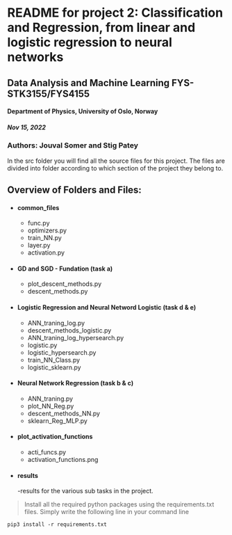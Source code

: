 # README for project 2: **Classification and Regression, from linear and logistic regression to neural networks**
## **Data Analysis and Machine Learning FYS-STK3155/FYS4155**
#### Department of Physics, University of Oslo, Norway
##### Nov 15, 2022

### Authors: Jouval Somer and Stig Patey


In the src folder you will find all the source files for this project. The files are divided into folder according to which section of the project they belong to.

## **Overview of Folders and Files:**
- #### common_files
    - func.py
    - optimizers.py
    - train_NN.py
    - layer.py
    - activation.py
- #### GD and SGD - Fundation (task a)
    - plot_descent_methods.py
    - descent_methods.py
- #### Logistic Regression and Neural Netword Logistic (task d & e)
    - ANN_traning_log.py
    - descent_methods_logistic.py
    - ANN_traning_log_hypersearch.py
    - logistic.py
    - logistic_hypersearch.py
    - train_NN_Class.py
    - logistic_sklearn.py
- #### Neural Network Regression (task b & c)
    - ANN_traning.py
    - plot_NN_Reg.py
    - descent_methods_NN.py
    - sklearn_Reg_MLP.py 
- #### plot_activation_functions
    - acti_funcs.py
    - activation_functions.png

- #### results 
    -results for the various sub tasks in the project.



> Install all the required python packages using the requirements.txt files. Simply write the following line in your command line

`pip3 install -r requirements.txt`

